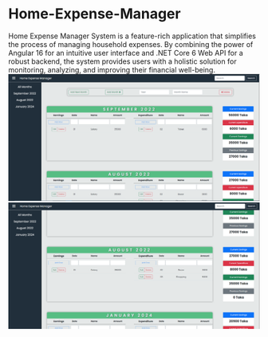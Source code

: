 # Home-Expense-Manager
Home Expense Manager System is a feature-rich application that simplifies the process of managing household expenses. By combining the power of Angular 16 for an intuitive user interface and .NET Core 6 Web API for a robust backend, the system provides users with a holistic solution for monitoring, analyzing, and improving their financial well-being. 
![](VEW1.PNG)
![](VEW2.PNG)
